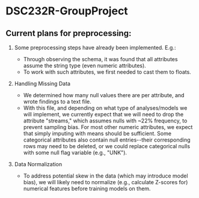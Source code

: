 # DSC232R-GroupProject

## Current plans for preprocessing:

1) Some preprocessing steps have already been implemented. E.g.: 
    - Through observing the schema, it was found that all attributes assume the string type (even numeric attributes).
    - To work with such attributes, we first needed to cast them to floats.

2) Handling Missing Data
    - We determined how many null values there are per attribute, and wrote findings to a text file.
    - With this file, and depending on what type of analyses/models we will implement, we currently expect that we will need to drop the attribute "streams," which assumes nulls with ~22% frequency, to prevent sampling bias. For most other numeric attributes, we expect that simply imputing with means should be sufficient. Some categorical attributes also contain null entries--their corresponding rows may need to be deleted, or we could replace categorical nulls with some null flag variable (e.g., "UNK").

3) Data Normalization
   - To address potential skew in the data (which may introduce model bias), we will likely need to normalize (e.g., calculate Z-scores for) numerical features before training models on them.
